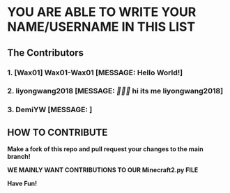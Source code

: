 # YOU ARE ABLE TO WRITE YOUR NAME/USERNAME IN THIS LIST
## The Contributors
### 1. [Wax01] Wax01-Wax01 [MESSAGE: Hello World!]
### 2. liyongwang2018 [MESSAGE: *🥇🥇🥇* hi its me liyongwang2018]
### 3. DemiYW [MESSAGE: ]
## HOW TO CONTRIBUTE
**Make a fork of this repo and pull request your changes to the main branch!**

**WE MAINLY WANT CONTRIBUTIONS TO OUR Minecraft2.py FILE**

**Have Fun!**

